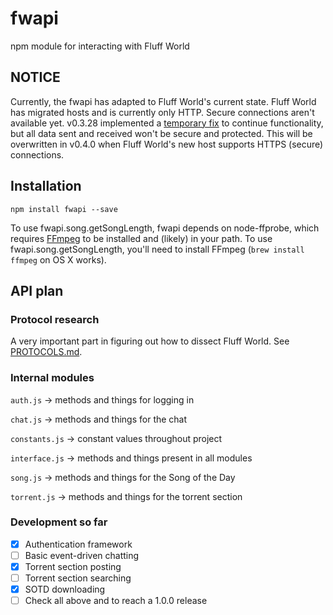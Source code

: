 # fwapi
npm module for interacting with Fluff World

## NOTICE

Currently, the fwapi has adapted to Fluff World's current state. Fluff World has migrated hosts and is currently only HTTP. Secure connections aren't available yet. v0.3.28 implemented a [temporary fix](https://github.com/au5ton/fwapi/commit/a73232eddfcfcbf36fca58a5e27285b84474b8b5) to continue functionality, but all data sent and received won't be secure and protected. This will be overwritten in v0.4.0 when Fluff World's new host supports HTTPS (secure) connections.

## Installation

`npm install fwapi --save`

To use fwapi.song.getSongLength, fwapi depends on node-ffprobe, which requires [FFmpeg](https://ffmpeg.org/) to be installed and (likely) in your path. To use fwapi.song.getSongLength, you'll need to install FFmpeg (`brew install ffmpeg` on OS X works).

## API plan

### Protocol research

A very important part in figuring out how to dissect Fluff World. See [PROTOCOLS.md](md/PROTOCOLS.md).

### Internal modules
`auth.js` &rarr; methods and things for logging in

`chat.js` &rarr; methods and things for the chat

`constants.js` &rarr; constant values throughout project

`interface.js` &rarr; methods and things present in all modules

`song.js` &rarr; methods and things for the Song of the Day

`torrent.js` &rarr; methods and things for the torrent section

### Development so far

- [X] Authentication framework
- [ ] Basic event-driven chatting
- [X] Torrent section posting
- [ ] Torrent section searching
- [X] SOTD downloading
- [ ] Check all above and to reach a 1.0.0 release
